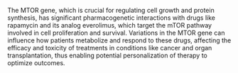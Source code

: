 The MTOR gene, which is crucial for regulating cell growth and protein synthesis, has significant pharmacogenetic interactions with drugs like rapamycin and its analog everolimus, which target the mTOR pathway involved in cell proliferation and survival. Variations in the MTOR gene can influence how patients metabolize and respond to these drugs, affecting the efficacy and toxicity of treatments in conditions like cancer and organ transplantation, thus enabling potential personalization of therapy to optimize outcomes.